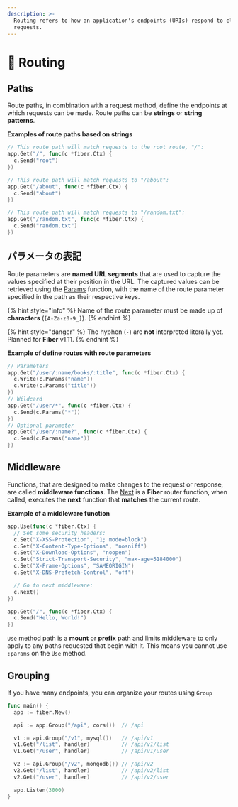 ```yaml
---
description: >-
  Routing refers to how an application's endpoints (URIs) respond to client
  requests.
---
```


# 🔌 Routing

## Paths

Route paths, in combination with a request method, define the endpoints at which requests can be made. Route paths can be **strings** or **string patterns**.

**Examples of route paths based on strings**

```go
// This route path will match requests to the root route, "/":
app.Get("/", func(c *fiber.Ctx) {
  c.Send("root")
})

// This route path will match requests to "/about":
app.Get("/about", func(c *fiber.Ctx) {
  c.Send("about")
})

// This route path will match requests to "/random.txt":
app.Get("/random.txt", func(c *fiber.Ctx) {
  c.Send("random.txt")
})
```

## パラメータの表記

Route parameters are **named URL segments** that are used to capture the values specified at their position in the URL. The captured values can be retrieved using the [Params](https://fiber.wiki/context#params) function, with the name of the route parameter specified in the path as their respective keys.

{% hint style="info" %}
Name of the route parameter must be made up of **characters** \(`[A-Za-z0-9_]`\).
{% endhint %}

{% hint style="danger" %}
The hyphen \(`-`\) are **not** interpreted literally yet. Planned for **Fiber** v1.11.
{% endhint %}

**Example of define routes with route parameters**

```go
// Parameters
app.Get("/user/:name/books/:title", func(c *fiber.Ctx) {
  c.Write(c.Params("name"))
  c.Write(c.Params("title"))
})
// Wildcard
app.Get("/user/*", func(c *fiber.Ctx) {
  c.Send(c.Params("*"))
})
// Optional parameter
app.Get("/user/:name?", func(c *fiber.Ctx) {
  c.Send(c.Params("name"))
})
```

## Middleware

Functions, that are designed to make changes to the request or response, are called **middleware functions**. The [Next](https://github.com/gofiber/docs/tree/34729974f7d6c1d8363076e7e88cd71edc34a2ac/context/README.md#next) is a **Fiber** router function, when called, executes the **next** function that **matches** the current route.

**Example of a middleware function**

```go
app.Use(func(c *fiber.Ctx) {
  // Set some security headers:
  c.Set("X-XSS-Protection", "1; mode=block")
  c.Set("X-Content-Type-Options", "nosniff")
  c.Set("X-Download-Options", "noopen")
  c.Set("Strict-Transport-Security", "max-age=5184000")
  c.Set("X-Frame-Options", "SAMEORIGIN")
  c.Set("X-DNS-Prefetch-Control", "off")

  // Go to next middleware:
  c.Next()
})

app.Get("/", func(c *fiber.Ctx) {
  c.Send("Hello, World!")
})
```

`Use` method path is a **mount** or **prefix** path and limits middleware to only apply to any paths requested that begin with it. This means you cannot use `:params` on the `Use` method.

## Grouping

If you have many endpoints, you can organize your routes using `Group`

```go
func main() {
  app := fiber.New()

  api := app.Group("/api", cors())  // /api

  v1 := api.Group("/v1", mysql())   // /api/v1
  v1.Get("/list", handler)          // /api/v1/list
  v1.Get("/user", handler)          // /api/v1/user

  v2 := api.Group("/v2", mongodb()) // /api/v2
  v2.Get("/list", handler)          // /api/v2/list
  v2.Get("/user", handler)          // /api/v2/user

  app.Listen(3000)
}
```

